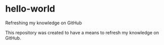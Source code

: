 # hello-world
Refreshing my knowledge on GitHub

This repository was created to have a means to refresh my knowledge on GitHub. 
